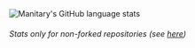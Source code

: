 <img style="display:block;" align="left" alt="Manitary's GitHub language stats" src="https://github-readme-stats-flax-alpha-10.vercel.app/api/top-langs/?username=Manitary&langs_count=10&layout=compact&theme=dark">
  <h6><br clear="left"/>Stats only for non-forked repositories (see <a href="https://github.com/anuraghazra/github-readme-stats#top-languages-card">here</a>)</h6>

<!--

Top languages template:
[![Top Langs](https://github-readme-stats-flax-alpha-10.vercel.app/api/top-langs/?username=Manitary&langs_count=10&layout=compact)](https://github.com/manitary/github-readme-stats)

Extra pin template:
[![Readme Card](https://github-readme-stats.vercel.app/api/pin/?username=anuraghazra&repo=github-readme-stats)](https://github.com/anuraghazra/github-readme-stats)

Pin gist template:
[![Gist Card](https://github-readme-stats.vercel.app/api/gist?id=bbfce31e0217a3689c8d961a356cb10d)](https://gist.github.com/Yizack/bbfce31e0217a3689c8d961a356cb10d/)

-->
